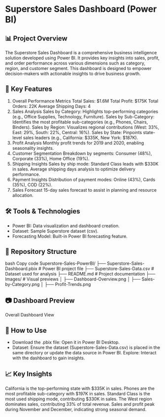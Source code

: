 # Superstore Sales Dashboard (Power BI)
## 📊 Project Overview
The Superstore Sales Dashboard is a comprehensive business intelligence solution developed using Power BI. It provides key insights into sales, profit, and order performance across various dimensions such as category, region, and customer segment. This dashboard is designed to empower decision-makers with actionable insights to drive business growth.

## 🚀 Key Features
1. Overall Performance Metrics
Total Sales: $1.6M
Total Profit: $175K
Total Orders: 22K
Average Shipping Days: 4
2. Sales Analysis
Sales by Category: Highlights top-performing categories (e.g., Office Supplies, Technology, Furniture).
Sales by Sub-Category: Identifies the most profitable sub-categories (e.g., Phones, Chairs, Binders).
Sales by Region: Visualizes regional contributions (West: 33%, East: 29%, South: 22%, Central: 16%).
Sales by State: Pinpoints state-level sales leaders (e.g., California: $335K, New York: $187K).
3. Profit Analysis
Monthly profit trends for 2019 and 2020, enabling seasonality insights.
4. Customer Segmentation
Breakdown by segments: Consumer (48%), Corporate (33%), Home Office (19%).
5. Shipping Insights
Sales by ship mode: Standard Class leads with $330K in sales.
Average shipping days analysis to optimize delivery performance.
6. Payment Insights
Distribution of payment modes: Online (43%), Cards (35%), COD (22%).
7. Sales Forecast
15-day sales forecast to assist in planning and resource allocation.
## 🛠️ Tools & Technologies
- Power BI: Data visualization and dashboard creation.
- Dataset: Sample Superstore dataset (csv).
- Forecasting Model: Built-in Power BI forecasting feature.
## 📂 Repository Structure
bash
Copy code
Superstore-Sales-PowerBI/
├── Superstore-Sales-Dashboard.pbix  # Power BI project file
├── Superstore-Sales-Data.csv       # Dataset used for analysis
├── README.md                        # Project documentation
├── Images/                          # Visual previews
│   ├── Dashboard-Overview.png
│   ├── Sales-by-Category.png
│   ├── Profit-Trends.png
## 📷 Dashboard Preview
Overall Dashboard View

## 📝 How to Use
- Download the .pbix file: Open it in Power BI Desktop.
- Dataset: Ensure the dataset (Superstore-Sales-Data.csv) is placed in the same directory or update the data source in Power BI.
Explore: Interact with the dashboard to gain insights.
## 📈 Key Insights
California is the top-performing state with $335K in sales.
Phones are the most profitable sub-category with $197K in sales.
Standard Class is the most used shipping mode, contributing $330K in sales.
The West region dominates sales, contributing 33% of total revenue.
Sales and profit peak during November and December, indicating strong seasonal demand.


